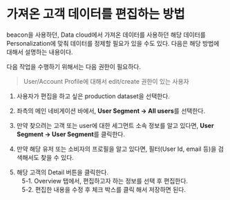 # 가져온 고객 데이터를 편집하는 방법

beacon을 사용하던, Data cloud에서 가져온 데이터를 사용하던 해당 데이터를 Personalization에 맞춰 데이터를 정제할 필요가 있을 수도 있다. 다음은 해당 방법에 대해서 설명하는 내용이다.

다음 작업을 수행하기 위해서는 다음 권한이 필요하다.
> User/Account Profile에 대해서 edit/create 권한이 있는 사용자

1. 사용자가 편집을 하고 싶은 production dataset을 선택한다.
2. 좌측의 메인 네비게이션 바에서, <b>User Segment &rightarrow; All users</b>를 선택한다.
3. 만약 찾으려는 고객 또는 user에 대한 세그먼트 소속 정보를 알고 있다면, <b>User Segment &rightarrow; User Segment</b>를 클릭한다.
4. 만약 해당 유저 또는 소비자의 프로필을 알고 있다면, 필터(User Id, email 등)을 검색해서도 찾을 수 있다.

5. 해당 고객의 Detail 버튼을 클릭한다. <br>
&nbsp;&nbsp;&nbsp;5-1. Overview 탭에서, 편집하고자 하는 정보를 선택 후 편집한다.<br>
&nbsp;&nbsp;&nbsp;5-2. 편집한 내용을 수정 후 체크 박스를 클릭 해서 저장하면 된다.


